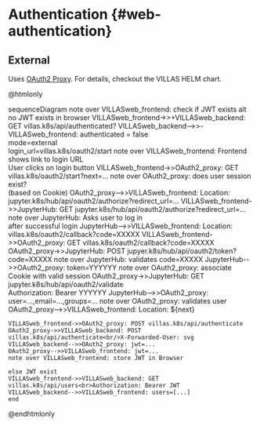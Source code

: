 # Authentication {#web-authentication}

## External

Uses [OAuth2 Proxy](https://oauth2-proxy.github.io/). For details, checkout the VILLAS HELM chart.

@htmlonly
<div class="mermaid">
sequenceDiagram
    note over VILLASweb_frontend: check if JWT exists
    alt no JWT exists in browser
    VILLASweb_frontend->>+VILLASweb_backend: GET villas.k8s/api/authenticated?
    VILLASweb_backend-->>-VILLASweb_frontend: authenticated = false<br />mode=external<br/>login_url=villas.k8s/oauth2/start
    note over VILLASweb_frontend: Frontend shows link to login URL<br>User clicks on login button
    VILLASweb_frontend->>OAuth2_proxy: GET villas.k8s/oauth2/start?next=...
    note over OAuth2_proxy: does user session exist?<br>(based on Cookie)
    OAuth2_proxy-->>VILLASweb_frontend: Location: jupyter.k8s/hub/api/oauth2/authorize?redirect_url=...
    VILLASweb_frontend->>JupyterHub: GET jupyter.k8s/hub/api/oauth2/authorize?redirect_url=...
    note over JupyterHub: Asks user to log in<br/>after successful login
    JupyterHub-->>VILLASweb_frontend: Location: villas.k8s/oauth2/callback?code=XXXXX
    VILLASweb_frontend->>OAuth2_proxy: GET villas.k8s/oauth2/callback?code=XXXXX
    OAuth2_proxy->>JupyterHub: POST jupyer.k8s/hub/api/oauth2/token?code=XXXXX
    note over JupyterHub: validates code=XXXXX
    JupyterHub-->>OAuth2_proxy: token=YYYYYY
    note over OAuth2_proxy: associate Cookie with valid session
    OAuth2_proxy->>JupyterHub: GET jupyter.k8s/hub/api/oauth2/validate<br>Authorization: Bearer YYYYYY
    JupyterHub-->>OAuth2_proxy: user=...,email=...,groups=...
    note over OAuth2_proxy: validates user
    OAuth2_proxy-->>VILLASweb_frontend: Location: ${next}

    VILLASweb_frontend->>OAuth2_proxy: POST villas.k8s/api/authenticate
    OAuth2_proxy->>VILLASweb_backend: POST villas.k8s/api/authenticate<br/>X-Forwarded-User: svg
    VILLASweb_backend-->>OAuth2_proxy: jwt=...
    OAuth2_proxy-->>VILLASweb_frontend: jwt=...
    note over VILLASweb_frontend: store JWT in Browser

    else JWT exist
    VILLASweb_frontend->>VILLASweb_backend: GET villas.k8s/api/users<br>Authorization: Bearer JWT
    VILLASweb_backend-->>VILLASweb_frontend: users=[...]
    end
</div>
@endhtmlonly
